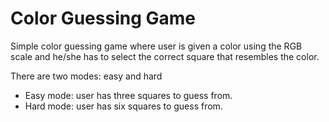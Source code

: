 <h1>Color Guessing Game</h1>
<p>Simple color guessing game where user is given a color using the RGB scale and he/she has to select the correct square that resembles the color.</p>
<p>There are two modes: easy and hard</p>
<ul>
    <li>Easy mode: user has three squares to guess from.</li>
    <li>Hard mode: user has six squares to guess from.</li>
</ul>


